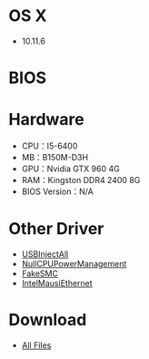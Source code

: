 # OS X
- 10.11.6


# BIOS



# Hardware
- CPU：I5-6400
- MB：B150M-D3H
- GPU：Nvidia GTX 960 4G
- RAM：Kingston DDR4 2400 8G
- BIOS Version：N/A


# Other Driver
* [USBInjectAll](https://bitbucket.org/RehabMan/os-x-usb-inject-all/downloads/RehabMan-USBInjectAll-2016-0907.zip)
* [NullCPUPowerManagement](https://www.tonymacx86.com/resources/nullcpupowermanagement.268)
* [FakeSMC](https://www.tonymacx86.com/resources/fakesmc.282)
* [IntelMausiEthernet](https://bitbucket.org/RehabMan/os-x-intel-network/downloads/RehabMan-IntelMausiEthernet-v2-2016-0419.zip)


# Download
* [All Files]() 

![]()